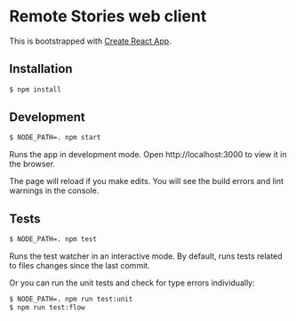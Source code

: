 # Remote Stories web client

This is bootstrapped with [Create React App](https://github.com/facebookincubator/create-react-app).

## Installation

```sh
$ npm install
```

## Development

```sh
$ NODE_PATH=. npm start
```

Runs the app in development mode.
Open http://localhost:3000 to view it in the browser.

The page will reload if you make edits.
You will see the build errors and lint warnings in the console.

## Tests

```sh
$ NODE_PATH=. npm test
```

Runs the test watcher in an interactive mode.
By default, runs tests related to files changes since the last commit.

Or you can run the unit tests and check for type errors individually:

```sh
$ NODE_PATH=. npm run test:unit
$ npm run test:flow
```
